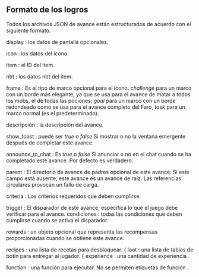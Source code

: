 ## Formato de los logros

Todos los archivos JSON de avance están estructurados de acuerdo con el siguiente formato:


display : los datos de pantalla opcionales.

icon : los datos del icono.

item : el ID del item.

nbt : los datos nbt del item.

frame : Es el tipo de marco opcional para el icono. _challenge_ para un marco con un borde más elegante, ya que se usa para el avance de matar a todos los mobs, el de todas las pociones; _goal_ para un marco con un borde redondeado como se usa para el avance completo del Faro, _task_ para un marco normal (es el predeterminado).

descripción : la descripción del avance.

show_toast : puede ser _true_ o _false_ Si mostrar o no la ventana emergente después de completar este avance.

announce_to_chat : Es _true_ o _false_ Si anunciar o no en el chat cuando se ha completado este avance. Por defecto es verdadero.

 
parent : El directorio de avance de padres opcional de este avance. Si este campo está ausente, este avance es un avance de raíz. Las referencias circulares provocan un fallo de carga.

criteria : Los criterios requeridos que deben cumplirse.

trigger : El disparador de este avance; especifica lo que el juego debe verificar para el avance. condiciones : todas las condiciones que deben cumplirse cuando se activa el disparador.

 rewards : un objeto opcional que representa las recompensas proporcionadas cuando se obtiene este avance.

 recipes : una lista de recetas para desbloquear.
 {
 loot  : una lista de tablas de botín para entregar al jugador.
 {
 experience : una cantidad de experiencia .
 
 function : una función para ejecutar. No se permiten etiquetas de función .
